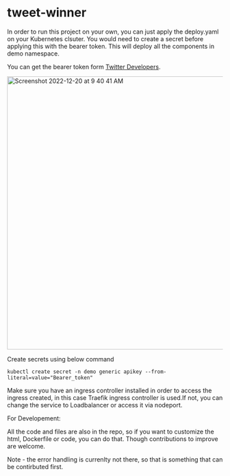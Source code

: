 # tweet-winner

In order to run this project on your own, you can just apply the deploy.yaml on your Kubernetes clsuter. You would need to create a secret before applying this with the bearer token. This will deploy all the components in demo namespace. 

You can get the bearer token form [Twitter Developers](https://developer.twitter.com/).

<img width="637" alt="Screenshot 2022-12-20 at 9 40 41 AM" src="https://user-images.githubusercontent.com/8190114/208583643-6e3ea85e-c8f2-4896-baa5-e9a073924944.png">

Create secrets using below command 

```
kubectl create secret -n demo generic apikey --from-literal=value="Bearer_token"
```

Make sure you have an ingress controller installed in order to access the ingress created, in this case Traefik ingress controller is used.If not, you can change the service to Loadbalancer or access it via nodeport.


For Developement:

All the code and files are also in the repo, so if you want to customize the html, Dockerfile or code, you can do that. Though contributions to improve are welcome.

Note - the error handling is currenlty not there, so that is something that can be contirbuted first.


